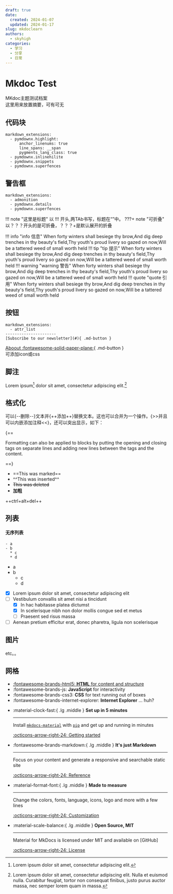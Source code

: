 ```yaml
---
draft: true 
date:
  created: 2024-01-07 
  updated: 2024-01-17 
slug: mkdoclearn
authors:
  - skyhigh
categories:
  - 学习
  - 分享
  - 日常
---
```


# Mkdoc Test
MKdoc主题测试档案  
这里用来放置摘要，可有可无  
<!-- uptoc -->
## 代码块
``` title="这是标题"
markdown_extensions:
  - pymdownx.highlight:
      anchor_linenums: true
      line_spans: __span
      pygments_lang_class: true
  - pymdownx.inlinehilite
  - pymdownx.snippets
  - pymdownx.superfences
```

## 警告框
```
markdown_extensions:
  - admonition
  - pymdownx.details
  - pymdownx.superfences
```

!!! note "这里是标题"
    以 !!! 开头,两TAb书写，标题在“”中。
???+ note "可折叠"
    以？？？开头的是可折叠，？？？+是默认展开的折叠

!!! info "info 信息"
    When forty winters shall besiege thy brow,And dig deep trenches in thy beauty's field,Thy youth's proud livery so gazed on now,Will be a tattered weed of small worth held
!!! tip "tip 提示"
    When forty winters shall besiege thy brow,And dig deep trenches in thy beauty's field,Thy youth's proud livery so gazed on now,Will be a tattered weed of small worth held
!!! warning "warning 警告"
    When forty winters shall besiege thy brow,And dig deep trenches in thy beauty's field,Thy youth's proud livery so gazed on now,Will be a tattered weed of small worth held
!!! quote "quote 引用"
    When forty winters shall besiege thy brow,And dig deep trenches in thy beauty's field,Thy youth's proud livery so gazed on now,Will be a tattered weed of small worth held

## 按钮
```
markdown_extensions:
  - attr_list
----------------------
[Subscribe to our newsletter](#){ .md-button }
```
[Aboout :fontawesome-solid-paper-plane:](#){ .md-button }  
可添加icon或css

## 脚注
Lorem ipsum[^1] dolor sit amet, consectetur adipiscing elit.[^2]  

## 格式化
可以{--删除--}文本并{++添加++}替换文本。这也可以合并为一个操作。{>>并且可以内嵌添加注释<<}，还可以突出显示，如下：

{==

Formatting can also be applied to blocks by putting the opening and closing
tags on separate lines and adding new lines between the tags and the content.

==}

- ==This was marked==
- ^^This was inserted^^
- ~~This was deleted~~
- __加粗__

++ctrl+alt+del++

## 列表
#### 无序列表
```
- a
- b
  * c
  * d
```

- a  
- b  
  - c  
  - d  

- [x] Lorem ipsum dolor sit amet, consectetur adipiscing elit
- [ ] Vestibulum convallis sit amet nisi a tincidunt
    * [x] In hac habitasse platea dictumst
    * [x] In scelerisque nibh non dolor mollis congue sed et metus
    * [ ] Praesent sed risus massa
- [ ] Aenean pretium efficitur erat, donec pharetra, ligula non scelerisque

## 图片
etc。。

## 网格
<div class="grid cards" markdown>

- [:fontawesome-brands-html5: __HTML__ for content and structure](https://a.com)
- :fontawesome-brands-js: __JavaScript__ for interactivity
- :fontawesome-brands-css3: __CSS__ for text running out of boxes
- :fontawesome-brands-internet-explorer: __Internet Explorer__ ... huh?

</div>

<div class="grid cards" markdown>

-   :material-clock-fast:{ .lg .middle } __Set up in 5 minutes__

    ---

    Install [`mkdocs-material`](#) with [`pip`](#) and get up
    and running in minutes

    [:octicons-arrow-right-24: Getting started](#)

-   :fontawesome-brands-markdown:{ .lg .middle } __It's just Markdown__

    ---

    Focus on your content and generate a responsive and searchable static site

    [:octicons-arrow-right-24: Reference](#)

-   :material-format-font:{ .lg .middle } __Made to measure__

    ---

    Change the colors, fonts, language, icons, logo and more with a few lines

    [:octicons-arrow-right-24: Customization](#)

-   :material-scale-balance:{ .lg .middle } __Open Source, MIT__

    ---

    Material for MkDocs is licensed under MIT and available on [GitHub]

    [:octicons-arrow-right-24: License](#)

</div>
























[^1]: Lorem ipsum dolor sit amet, consectetur adipiscing elit.  
[^2]:
    Lorem ipsum dolor sit amet, consectetur adipiscing elit. Nulla et euismod
    nulla. Curabitur feugiat, tortor non consequat finibus, justo purus auctor
    massa, nec semper lorem quam in massa.